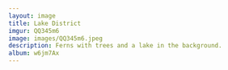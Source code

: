 ```yaml
---
layout: image
title: Lake District
imgur: QQ345m6
image: images/QQ345m6.jpeg
description: Ferns with trees and a lake in the background.
album: w6jm7Ax
---
```


